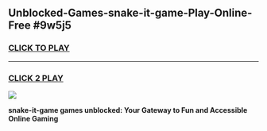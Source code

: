 
## Unblocked-Games-snake-it-game-Play-Online-Free #9w5j5
<h3>
<a href="https://us.freeplayer.one?title=snake-it-game&ref=10M">CLICK TO PLAY</a></h3>
<hr>

<h3>
<a href="https://us.freeplayer.one?title=snake-it-game&ref=10M">CLICK 2 PLAY</a>
  
</h3>

<a href="https://us.freeplayer.one?title=snake-it-game&ref=10M"><img src="https://clearcache.store/games.png"></a>


**snake-it-game games unblocked: Your Gateway to Fun and Accessible Online Gaming**
